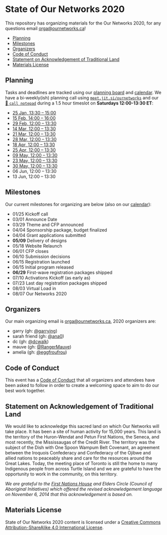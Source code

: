 # State of Our Networks 2020

This repository has organizing materials for the Our Networks 2020, for any questions email orga@ournetworks.ca!

- [Planning](#planning)
- [Milestones](#milestones)
- [Organizers](#organizers)
- [Code of Conduct](#code-of-conduct)
- [Statement on Acknowledgement of Traditional Land](#statement-on-acknowledgement-of-traditional-land)
- [Materials License](#materials-license)


## Planning

Tasks and deadlines are tracked using our [planning board](https://github.com/ournetworks/2020/projects/1) and [calendar](https://calendar.google.com/calendar/ical/aers7atolh0uurlfmkoki9kikg%40group.calendar.google.com/public/basic.ics). We have a bi-weekly(ish) planning call using [`meet.jit.si/ournetworks`](https://meet.jit.si/ournetworks) and our [:notebook: `call notepad`](https://hackmd.io/thUKLLPMQSan3mRo2d6bGA?edit) during a 1.5 hour timeslot on **Saturdays 12:00-13:30 ET**:
- [25 Jan, 13:30 – 15:00](./notes/2020-01-25-check-in.md)
- [15 Feb, 14:00 – 16:00](./notes/2020-02-15-planning-meeting.md)
- [29 Feb, 12:00 – 13:30](./notes/2020-02-29-planning-meeting.md)
- [14 Mar, 12:00 – 13:30](./notes/2020-03-14-planning-meeting.md)
- [21 Mar, 12:00 – 13:30](./notes/2020-03-21-planning-meeting.md)
- [28 Mar, 12:00 – 13:30](./notes/2020-03-28-planning-meeting.md)
- [18 Apr, 12:00 – 13:30](./notes/2020-04-18-planning-meeting.md)
- [25 Apr, 12:00 – 13:30](./notes/2020-04-25-planning-meeting.md)
- [09 May, 12:00 – 13:30](./notes/2020-05-09-planning-meeting.md)
- [23 May, 12:00 – 13:30](./notes/2020-05-23-planning-meeting.md)
- [30 May, 12:00 – 13:30](./notes/2020-05-30-planning-meeting.md)
- 06 Jun, 12:00 – 13:30
- 13 Jun, 12:00 – 13:30


## Milestones

Our current milestones for organizing are below (also on our [calendar](https://calendar.google.com/calendar/ical/aers7atolh0uurlfmkoki9kikg%40group.calendar.google.com/public/basic.ics)):

- 01/25 Kickoff call 
- 03/01 Announce Date
- 03/29 Theme and CFP announced
- 04/04 Sponsorship package, budget finalized 
- 04/04 Grant applications submitted
- **05/09** Delivery of designs
- 05/18 Website Relaunch
- 06/01 CFP closes
- 06/10 Submission decisions
- 06/15 Registration launched
- 06/15 Initial program released
- **06/29** First-wave registration packages shipped
- 07/10 Activations Kickoff (as early as)
- 07/23 Last day registration packages shipped
- 08/03 Virtual Load in
- 08/07 Our Networks 2020


## Organizers

Our main organizing email is orga@ournetworks.ca, 2020 organizers are:

- garry (gh: [@garrying](https://github.com/garrying))
- sarah friend (gh: [@ana0](https://github.com/ana0))
- dc (gh: [@dcwalk](https://github.com/dcwalk))
- mauve (gh: [@RangerMauve](https://github.com/RangerMauve))
- amelia (gh: [@eggfroufrou](https://github.com/eggfroufrou))


## Code of Conduct

This event has a [Code of Conduct](./CONDUCT.md) that all organizers and attendees have been asked to follow in order to create a welcoming space to aim to do our best work together.


## Statement on Acknowledgement of Traditional Land

We would like to acknowledge this sacred land on which Our Networks will take place. It has been a site of human activity for 15,000 years. This land is the territory of the Huron-Wendat and Petun First Nations, the Seneca, and most recently, the Mississaugas of the Credit River. The territory was the subject of the Dish with One Spoon Wampum Belt Covenant, an agreement between the Iroquois Confederacy and Confederacy of the Ojibwe and allied nations to peaceably share and care for the resources around the Great Lakes. Today, the meeting place of Toronto is still the home to many Indigenous people from across Turtle Island and we are grateful to have the opportunity to work in the community, on this territory.

_We are grateful to the [First Nations House](https://www.studentlife.utoronto.ca/fnh) and Elders Circle (Council of Aboriginal Initiatives) which offered the revised acknowledgement language on November 6, 2014 that this acknowledgement is based on._


## Materials License

<span xmlns:dct="http://purl.org/dc/terms/" property="dct:title">State of Our Networks 2020</span> content is licensed under a <a rel="license" href="http://creativecommons.org/licenses/by-sa/4.0/">Creative Commons Attribution-ShareAlike 4.0 International License</a>.
